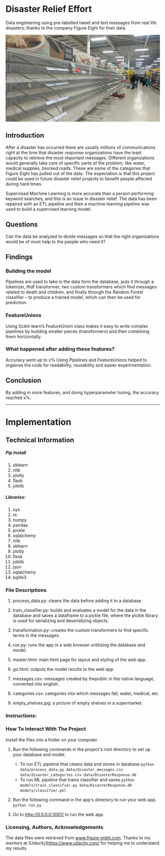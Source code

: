 # Disaster Relief Effort

Data engineering using pre-labelled tweet and text messages from real life disasters; thanks to the company Figure Eight for their data.

![Empty shelves in a large supermarket during Covid19](empty_shelves.jpg)

## Introduction
After a disaster has occurred there are usually millions of communications right at the time that disaster response organizations have the least capacity to retrieve the most important messages.
Different organizations would generally take care of specific parts of the problem, like water, medical supplies, blocked roads. These are some of the categories that Figure Eight has pulled out of the data.
The expectation is that this project could be used in future disaster relief projects to benefit people affected during hard times.

Supervised Machine Learning is more accurate than a person performing keyword searches, and this is an issue in disaster relief. The data has been repaired with an ETL pipeline and then a machine learning pipeline was used to build a supervised learning model.

## Questions
Can the data be analyzed to divide messages so that the right organizations would be of most help to the people who need it?

## Findings
### Building the model
Pipelines are used to take in the data form the database, puts it through a tokenizer, tfidf transformer, two custom transformers which find messages related to death and children, and finally through the Random Forest classifier – to produce a trained model, which can then be used for prediction.

### FeatureUnions
Using Scikit-learn’s FeatureUnion class makes it easy to write complex pipelines by building smaller pieces (transformers) and then combining them horizontally.

### What happened after adding these features?
Accuracy went up to x%
Using Pipelines and FeatureUnions helped to orgainse the code for readability, reusability and easier experimentation.

## Conclusion
By adding in more features, and doing hyperparameter tuning, the accuracy reached x%.

------------------------------------------------------------------------------------------------------------------

# Implementation
## Technical Information

##### Pip Install
1. sklearn
1. nltk
1. plotly
1. flask
1. joblib

##### Libraries:
1. sys
1. re
1. numpy
1. pandas
1. pickle
1. sqlalchemy
1. nltk
1. sklearn
1. plotly
1. flask
1. joblib
1. json
1. sqlalchemy
1. sqlite3


### File Descriptions
1. process_data.py: cleans the data before adding it to a database
1. train_classifier.py: builds and evaluates a model for the data in the database and saves a dataframe to a pickle file, where the pickle library is used for serializing and deserializing objects.
1. transformation.py: creates the custom transformers to find specific terms in the messages.
1. run.py: runs the app in a web browser untilizing the database and model.
1. master.html: main html page for layout and styling of the web app.
1. go.html: outputs the model results to the web app.


1. messages.csv: messages created by thepublic in the native language, converted into english.
1. categories.csv: categories into which messages fall; water, medical, etc.
1. empty_shelves.jpg: a picture of empty shelves in a supermarket.


### Instructions:

### How To Interact With The Project
Install the files into a folder on your computer

1. Run the following commands in the project's root directory to set up your database and model.

    - To run ETL pipeline that cleans data and stores in database
        `python data/process_data.py data/disaster_messages.csv data/disaster_categories.csv data/DisasterResponse.db`
    - To run ML pipeline that trains classifier and saves
        `python models/train_classifier.py data/DisasterResponse.db models/classifier.pkl`

2. Run the following command in the app's directory to run your web app.
    `python run.py`

3. Go to http://0.0.0.0:3001/ to run the web app.


### Licensing, Authors, Acknowledgements

The data files were retrieved from www.figure-eight.com. 
Thanks to my mentors at [Udacity]https://www.udacity.com/ for helping me to understand my results
